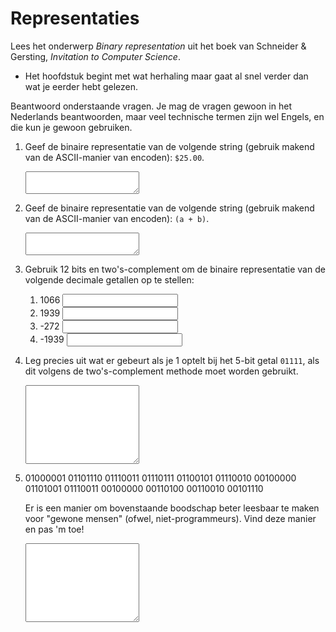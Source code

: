 # Representaties

Lees het onderwerp *Binary representation* uit het boek van Schneider & Gersting, *Invitation to Computer Science*.

- Het hoofdstuk begint met wat herhaling maar gaat al snel verder dan wat je eerder hebt gelezen.

Beantwoord onderstaande vragen. Je mag de vragen gewoon in het Nederlands beantwoorden, maar veel technische termen zijn wel Engels, en die kun je gewoon gebruiken.


1.  Geef de binaire representatie van de volgende string (gebruik makend van de ASCII-manier van encoden): `$25.00`.

    <textarea name="form[q1]" rows="2" required></textarea>

1.  Geef de binaire representatie van de volgende string (gebruik makend van de ASCII-manier van encoden): `(a + b)`.

    <textarea name="form[q2]" rows="2" required></textarea>

1.  Gebruik 12 bits en two's-complement om de binaire representatie van de volgende decimale getallen op te stellen:

    1. 1066 <input name="form[q3a]" type="text" required>
    1. 1939 <input name="form[q3b]" type="text" required>
    1. -272 <input name="form[q3c]" type="text" required>
    1. -1939 <input name="form[q3c]" type="text" required>

1.  Leg precies uit wat er gebeurt als je 1 optelt bij het 5-bit getal `01111`, als dit volgens de two's-complement methode moet worden gebruikt.

    <textarea name="form[q4]" rows="8" required></textarea>

1.  01000001 01101110 01110011 01110111 01100101 01110010 00100000 01101001 01110011 00100000 00110100 00110010 00101110

    Er is een manier om bovenstaande boodschap beter leesbaar te maken voor "gewone mensen" (ofwel, niet-programmeurs). Vind deze manier en pas 'm toe!

    <textarea name="form[q5]" rows="8" required></textarea>
